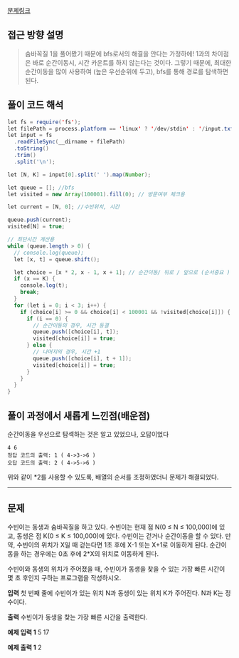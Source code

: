 [문제링크](https://www.acmicpc.net/board/view/127319)

## 접근 방향 설명

> 숨바꼭질 1을 풀어봤기 때문에 bfs로서의 해결을 안다는 가정하에!
> 1과의 차이점은 바로 순간이동시, 시간 카운트를 하지 않는다는 것이다.
> 그렇기 때문에, 최대한 순간이동을 많이 사용하여 (높은 우선순위에 두고),
> bfs를 통해 경로를 탐색하면 된다.

## 풀이 코드 해석

```java script
let fs = require('fs');
let filePath = process.platform == 'linux' ? '/dev/stdin' : '/input.txt';
let input = fs
  .readFileSync(__dirname + filePath)
  .toString()
  .trim()
  .split('\n');

let [N, K] = input[0].split(' ').map(Number);

let queue = []; //bfs
let visited = new Array(100001).fill(0); // 방문여부 체크용

let current = [N, 0]; //수빈위치, 시간

queue.push(current);
visited[N] = true;

// 최단시간 계산용
while (queue.length > 0) {
  // console.log(queue);
  let [x, t] = queue.shift();

  let choice = [x * 2, x - 1, x + 1]; // 순간이동/ 뒤로 / 앞으로 (순서중요 )
  if (x == K) {
    console.log(t);
    break;
  }
  for (let i = 0; i < 3; i++) {
    if (choice[i] >= 0 && choice[i] < 100001 && !visited[choice[i]]) {
      if (i == 0) {
        // 순간이동의 경우, 시간 동결
        queue.push([choice[i], t]);
        visited[choice[i]] = true;
      } else {
        // 나머지의 경우, 시간 +1
        queue.push([choice[i], t + 1]);
        visited[choice[i]] = true;
      }
    }
  }
}

```

## 풀이 과정에서 새롭게 느낀점(배운점)

순간이동을 우선으로 탐섹하는 것은 알고 있었으나, 오답이었다

```
4 6
정답 코드의 출력: 1 ( 4->3->6 )
오답 코드의 출력: 2 ( 4->5->6 )
```

위와 같이 \*2를 사용할 수 있도록, 배열의 순서를 조정하였더니 문제가 해결되었다.

---

## 문제

수빈이는 동생과 숨바꼭질을 하고 있다. 수빈이는 현재 점 N(0 ≤ N ≤ 100,000)에 있고, 동생은 점 K(0 ≤ K ≤ 100,000)에 있다. 수빈이는 걷거나 순간이동을 할 수 있다. 만약, 수빈이의 위치가 X일 때 걷는다면 1초 후에 X-1 또는 X+1로 이동하게 된다. 순간이동을 하는 경우에는 0초 후에 2\*X의 위치로 이동하게 된다.

수빈이와 동생의 위치가 주어졌을 때, 수빈이가 동생을 찾을 수 있는 가장 빠른 시간이 몇 초 후인지 구하는 프로그램을 작성하시오.

**입력**
첫 번째 줄에 수빈이가 있는 위치 N과 동생이 있는 위치 K가 주어진다. N과 K는 정수이다.

**출력**
수빈이가 동생을 찾는 가장 빠른 시간을 출력한다.

**예제 입력 1**
5 17

**예제 출력 1**
2
